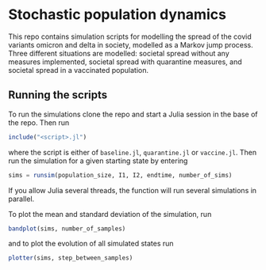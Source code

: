 # Stochastic population dynamics

This repo contains simulation scripts for modelling the spread of the
covid variants omicron and delta in society, modelled as a Markov jump
process. Three different situations are modelled: societal spread without any
measures implemented, societal spread with quarantine measures, and societal
spread in a vaccinated population.

## Running the scripts

To run the simulations clone the repo and start a Julia session in the base of
the repo. Then run

```julia
include("<script>.jl")
```
where the script is either of `baseline.jl`, `quarantine.jl` or `vaccine.jl`. 
Then run the simulation for a given starting state by entering
```julia
sims = runsim(population_size, I1, I2, endtime, number_of_sims)
```
If you allow Julia several threads, the function will run several simulations in parallel. 

To plot the mean and standard deviation of the simulation, run 
```julia
bandplot(sims, number_of_samples)
```
and to plot the evolution of all simulated states run
```julia
plotter(sims, step_between_samples)
```


